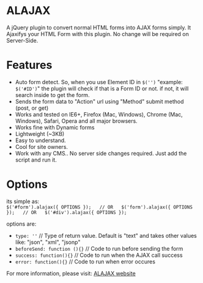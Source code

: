 ALAJAX
======

A jQuery plugin to convert normal HTML forms into AJAX forms simply.
It Ajaxifys your HTML Form with this plugin. No change will be required on Server-Side.

Features
========
- Auto form detect. So, when you use Element ID in `$('')` "example: `$('#ID')`" the plugin will check if that is a Form ID or not.
if not, it will search inside to get the form.
- Sends the form data to "Action" url using "Method" submit method (post, or get)
- Works and tested on IE6+, Firefox (Mac, Windows), Chrome (Mac, Windows), Safari, Opera and all major browsers.
- Works fine with Dynamic forms
- Lightweight (~3KB)
- Easy to understand.
- Cool for site owners.
- Work with any CMS.. No server side changes required. Just add the script and run it.

Options
=======
its simple as:  
`$('#form').alajax({ OPTIONS });  
// OR  
$('form').alajax({ OPTIONS });  
// OR  
$('#div').alajax({ OPTIONS });`


options are: 
- `type: ''`  // Type of return value. Default is "text" and takes other values like: "json", "xml", "jsonp"
- `beforeSend: function (){}` // Code to run before sending the form
- `success: function(){}`  // Code to run when the AJAX call success
- `error: function(){}` // Code to run when error occures

For more information, please visit: [ALAJAX website](http://www.alajax.com)
